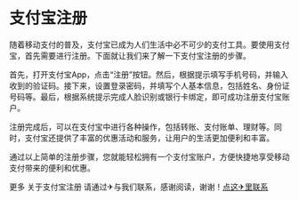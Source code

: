 # 支付宝注册

随着移动支付的普及，支付宝已成为人们生活中必不可少的支付工具。要使用支付宝，首先需要进行注册。下面就让我们来了解一下支付宝注册的步骤。

首先，打开支付宝App，点击“注册”按钮。然后，根据提示填写手机号码，并输入收到的验证码。接下来，设置登录密码，并填写个人基本信息，包括姓名、身份证号码等。最后，根据系统提示完成人脸识别或银行卡绑定，即可成功注册支付宝账户。

注册完成后，可以在支付宝中进行各种操作，包括转账、支付账单、理财等。同时，支付宝还提供了丰富的优惠活动和服务，让用户的生活更加便利和丰富。

通过以上简单的注册步骤，您就能轻松拥有一个支付宝账户，方便快捷地享受移动支付带来的便利和优惠。

更多 关于支付宝注册 请通过✈与我们联系，感谢阅读，谢谢！[点这✈里联系](https://www.k02.cc)